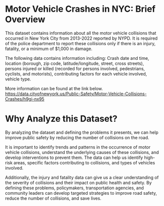 # Motor Vehicle Crashes in NYC: Brief Overview
This dataset contains information about all the motor vehicle collisions that occurred in New York City from 2013-2022 reported by NYPD. It is required of the police department to report these collisions only if there is an injury, fatality, or a minimum of $1,000 in damage.

The following data contains information including: Crash date and time, location (borough, zip code, latitude/longitude, street, cross streets), persons injured or killed (recorded for persons involved, pedestrians, cyclists, and motorists), contributing factors for each vehicle involved, vehicle type.

More information can be found at the link below. https://data.cityofnewyork.us/Public-Safety/Motor-Vehicle-Collisions-Crashes/h9gi-nx95

# Why Analyze this Dataset?
By analyzing the dataset and defining the problems it presents, we can help improve public safety by reducing the number of collisions on the road.

It is important to identify trends and patterns in the occurrence of motor vehicle collisions, understand the underlying causes of these collisions, and develop interventions to prevent them. The data can help us identify high-risk areas, specific factors contributing to collisions, and types of vehicles involved.

Additionally, the injury and fatality data can give us a clear understanding of the severity of collisions and their impact on public health and safety. By defining these problems, policymakers, transportation agencies, and community leaders can develop targeted strategies to improve road safety, reduce the number of collisions, and save lives.

